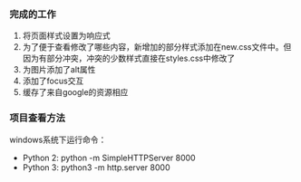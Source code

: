 ### 完成的工作
1. 将页面样式设置为响应式
2. 为了便于查看修改了哪些内容，新增加的部分样式添加在new.css文件中。但因为有部分冲突，冲突的少数样式直接在styles.css中修改了
3. 为图片添加了alt属性
4. 添加了focus交互
5. 缓存了来自google的资源相应


### 项目查看方法
windows系统下运行命令：
- Python 2: python -m SimpleHTTPServer 8000 
- Python 3: python3 -m http.server 8000
